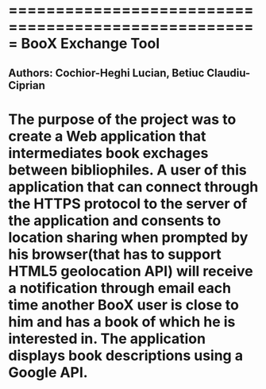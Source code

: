 =====================================================
                  BooX Exchange Tool
=====================================================
Authors: Cochior-Heghi Lucian, Betiuc Claudiu-Ciprian
-----------------------------------------------------
The purpose of the project was to create a Web 
application that intermediates book exchages between 
bibliophiles. A user of this application that can 
connect through the HTTPS protocol to the server of 
the application and consents to location sharing when 
prompted by his browser(that has to support HTML5
geolocation API) will receive a notification through 
email each time another BooX user is close to him and
has a book of which he is interested in. The application
displays book descriptions using a Google API.  
=====================================================